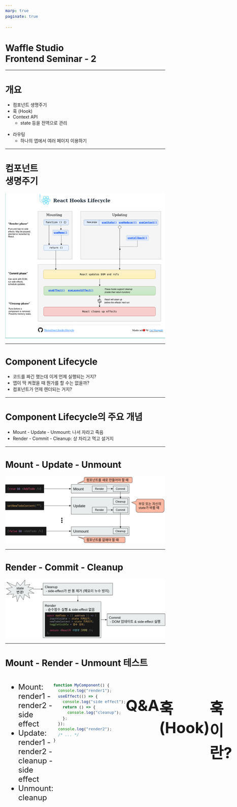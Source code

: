 ```yaml
---
marp: true
paginate: true

---
```

<!-- _class: lead -->

<style>
section {
  justify-content: flex-start;
}
section.lead {
  justify-content: center;
}
section.lead > h1 {
  font-size: 3rem;
}
ul {
  margin-bottom: 1rem;
}
</style>

# Waffle Studio<br>Frontend Seminar - 2

---

# 개요

- 컴포넌트 생명주기
- 훅 (Hook)
- Context API
  - state 등을 전역으로 관리
- 라우팅
  - 하나의 앱에서 여러 페이지 이용하기

---

<!-- _class: lead -->

# 컴포넌트<br>생명주기

![bg right fit](img/lifecycle.png)

---

# Component Lifecycle

- 코드를 짜긴 했는데 이게 언제 실행되는 거지?
- 앱이 딱 켜졌을 때 뭔가를 할 수는 없을까?
- 컴포넌트가 언제 렌더되는 거지?

---

# Component Lifecycle의 주요 개념

- Mount - Update - Unmount: 나서 자라고 죽음
- Render - Commit - Cleanup: 상 차리고 먹고 설거지

---

# Mount - Update - Unmount

![](img/muu.png)

---

# Render - Commit - Cleanup

![](img/rcc.png)

---

# Mount - Render - Unmount 테스트

<div style=display:flex;font-size:1.5rem><div style=flex:1>

- Mount:
  render1 - render2 - side effect
- Update:
  render1 - render2 - cleanup - side effect
- Unmount:
  cleanup

</div><div style=flex:1>

```js
function MyComponent() {
  console.log("render1");
  useEffect(() => {
    console.log("side effect");
    return () => { 
      console.log("cleanup");
    };
  });
  console.log("render2");
  /* ... */
}
```

</div>

---

# Q&A

---

<!-- _class: lead -->

# 훅 (Hook)

![bg right fit](img/hook.png)

---

# 훅이란?

- “함수 컴포넌트에서 React state와 생명주기 기능(lifecycle features)을 ‘연동(hook into)’할 수 있게 해주는 함수”
- 평범한 함수에서 리액트 기능을 쓸 수 있는 마법

---

# 여러가지 훅

- useState
- useEffect
- useMemo
- useCallback
- ...

---

# useState(*initial*)

- 컴포넌트의 state를 선언하는 훅

- *initial*: state의 초기값을 설정
  - 마운트할 때만 사용, 업데이트할 때는 무시된다
  - state의 초기값을 리턴하는 함수를 넣어주면 마운트할 때만 호출된다

- [*state*, *dispatcher*] 형태의 배열을 리턴

```js
const [value, setValue] = useState(0);
const [thing, setThing] = useState(() => new SomeComplexObject(...));
```

---

# useState(*initial*)

- *dispatcher*를 호출하여 상태 값을 변경할 수 있다
- 새로운 상태 값을 그대로,
- 또는 새로운 상태 값을 만들어내는 함수를 인자로 넣는다

```js
const [value, setValue] = useState(0);
setValue(value + 1);
setValue(v => v + 1);
```

- 함수를 상태로 사용할 때는 각별한 주의가 필요하다

```js
const [fun, setFun] = useState(() => (a, b) => a + b);
setFun(() => (a, b) => a + b);
// fun(2, 3) == 5
```

---

<style>section { font-size: 1.5rem; }</style>

# useEffect(*setup*, *deps*)

- 렌더링 과정에서는 실행할 수 없는 부작용(side effect)를 수행하는 훅
  - 예시: 백엔드 통신, 전역 이벤트 리스너 등록, ...
- 리액트 바깥의 시스템과 내부의 state를 맞추기 위한 함수
- 렌더링할 때마다 commit phase에 실행됨
  - 의존성 배열(*deps*)로 최적화 가능

```js
function MyComponent() {
  useEffect(() => {
    const onMouseUp = (e) => { /* ... */ };
    window.addEventListener("mouseup", onMouseUp);
    return () => {
      window.removeEventListener("mouseup", onMouseUp);
    };
  });
  /* ... */
}
```

---

# 의존성 배열

- *setup* 함수 안에서 사용된 값을 모두 나열하는 배열
- 배열의 내용이 바뀌면 effect가 실행된다
- eslint 등 적절한 도구를 쓰면 IDE가 자동으로 채워준다

---

# useMemo(*calculate*, *deps*)

- 렌더될 때마다 너무 무거운 코드를 굳이 반복적으로 실행하게 될 때가 있다
- useMemo를 쓰면 렌더링마다 새로 값을 만들지 않고 이전에 기록된 값을 사용

```js
function App() {
  const fib = fibonacci(input);
  /* ... */
}
```
```js
function App() {
  const fib = useMemo(() => fibonacci(input), [input]);
  /* ... */
}
```

---

# useCallback(*func*, *deps*)

- 의존성 배열에 함수가 들어가면, 렌더링할 때마다 함수가 새로 생성되어 의도한 최적화가 이루어지지 못함
- useCallback을 통해 해결

---

# useMemo와 useCallback이 언제 필요할까?

- 렌더링이 너무 오래 & 자주 실행되는 경우
  - 예를 들면, 10,000개의 컴포넌트가 매번 렌더링될 때?
  - 일단 최적화 없이 짜놓고, 너무 느리다 싶으면 최적화하면 된다

---

# useRef(*initial*)

- 리액트가 생성한 DOM 요소를 직접 건드려야 할 때 사용
  - useRef가 리턴한 값을 `ref` props로 넣어준다
- 가끔 불변성을 깨고 싶을 때도 쓸 수 있다
  - 많은 경우에는 useState를 쓰면서 불변성을 유지하는 방법을 찾는 게 좋다

```ts
const inputRef = useRef<HTMLInputElement | null>(null);
return <form>
  <input ref={inputRef} />
  <button onClick={() => inputRef.current?.focus()}>
    focus
  </button>
</form>
```

---

# 기타 Hook

- React 내장 훅
- useRef
- useReducer
- 라이브러리가 제공하는 훅
  - useLocation
  - useRouteMatch
  - useParams
- 커스텀 훅
  - 나중에 다뤄볼게요

---

# [훅의 규칙](https://react.dev/warnings/invalid-hook-call-warning)

- 훅을 반복문, 조건문, 중첩 함수 안에서 호출하면 안 된다.
- 컴포넌트 함수(또는 커스텀 훅)의 가장 바깥쪽 블록에서, 리턴 이전에만 호출한다.

  - ✅ Call them at the top level in the body of a function component.
  - ✅ Call them at the top level in the body of a custom Hook.
  - 🔴 Do not call Hooks inside conditions or loops.
  - 🔴 Do not call Hooks after a conditional return statement.
  - 🔴 Do not call Hooks in event handlers.
  - 🔴 Do not call Hooks in class components.
  - 🔴 Do not call Hooks inside functions passed to useMemo, useReducer, or useEffect.


---

# Q&A

---

<!-- _class: lead -->

# Context API

![bg right fit](img/context.png)

---

# Props Drilling

<div style=display:flex><div style=flex:1>

지금까지는...
- props 사용
- 자식 component → 손자 component → …
- 부모 rerender → 자식도 전부 rerender

</div>

![](img/drill.png)

</div>

---

# 앱이 작으면 문제 없지만, 앱이 크다면?

props drilling을 하지 않기 위한 + 성능 개선을 위한 몸부림

![](img/momburim.png)

---

# Props Drilling을 하지 않기 위한 몸부림

- Context API
  - 리액트에서 공식적으로 지원하는 **전역 값 관리 도구**

- Redux
  - 그동안 `React = React + Redux` 라고 생각되었을 정도로 “모두가” 사용하던 **상태 관리 라이브러리**
  - 요즘은 여러 가지 불편과 좋은 대체재들로 인해 이전보단 인기가 식었음 (“다 쓰는” → “거의 다 쓰는")
  - 그래도 여전히 취업을 고려하거나 상태가 복잡한 앱을 짜고 싶다면 반드시 공부해야 하는 라이브러리

- Recoil
- MobX

---

# Context API

- useState + useContext 조합
  - 전역에서 쓸 값 + 값을 바꿀 함수
  - 이렇게 해서 전역 상태 관리할 때 Context를 사용할 수 있다
- 물론 단순히 props drilling 하기 싫을 때도 Context API를 쓸 수 있다

---

# Context에서 값을 가져오는 useContext

- useContext(*Context*)
  - 중간 component는 건너뛰고, 하위 컴포넌트들에게 전역으로 값 전달
  - createContext(*placeholder*)
  - <*Context*.Provider value={*value*}>

---

![](img/example.png)

---

# Context API 사용법

```ts
import { createContext, useContext } from "react";

const CounterContext = createContext<number | null>(null);

function Child() {
 const count = useContext(CounterContext);

 return <h1>Count: {count}</h1>;
}

function App() {
 return (
   <CounterContext.Provider value={1}>
     <Child />
   </CounterContext.Provider>
 );
}

export default App;
```

---

<style>pre{font-size:0.9rem}</style>

# Context + 상태관리 예제

```ts
import { createContext, useCallback, useContext, useState } from "react";

type Counter = {
  count: number;
  increase: () => void;
};

const CounterContext = createContext<Counter | null>(null);

function Child() {
 const { count, increase } = useContext(CounterContext);
 return <button onClick={() => increase()}>Count: {count}</button>;
}

function App() {
 const [count, setCount] = useState(1);
 const increase = useCallback(() => setCount((x) => x + 1), []);
 return (
   <CounterContext.Provider
     value={{
       count,
       increase,
     }}
   >
     <Child />
   </CounterContext.Provider>
 );
}

export default App;
```

---

# Context + 상태관리의 일반적 형태

- context/CounterContext.tsx
```ts
import { createContext, useCallback, useContext, useState, ReactNode } from "react";

const initialState = {
};

const CounterContext = createContext({
 count: 1,
 increment: (): number => { throw new Error("CounterContext not found"); },
});

export function CounterProvider({ children }: { children: ReactNode }) {
 const [count, setCount] = useState(1);
 const increment = useCallback(() => setCount((x) => x + 1), []);
 return (
   <CounterContext.Provider
     value={{
       count,
       increment,
     }}
   >
     {children}
   </CounterContext.Provider>
 );
}

export const useCounterContext = () => useContext(CounterContext);
```

---

# Context + 상태관리의 일반적 형태

- index.tsx
```ts
const root = ReactDOM.createRoot(
    document.getElementById("root")
);
root.render(
 <React.StrictMode>
   <CounterProvider>
     <App />
   </CounterProvider>
 </React.StrictMode>
);
```

- components/Child.tsx
```ts
export default function Child() {
  const { count, increment } = useCounterContext();
  return (
    <button onClick={increment}>
      Count: {count}
    </button>
  );
}
```

---

# 번외: children?

- JSX에서 자식으로 넣어주는 값
- 단일한 아무 값, 또는 배열

<div style=display:flex><div style=flex:1>

```ts
function Child({ children }: { children: ReactNode }) {
  console.log(children);
  return <h1>{children}</h1>;
}

function App() {
  const name = "world";
  return <Child>Hello, {name}!</Child>;
}

export default App;
```

</div>

![](img/child.png)

</div>

---

# Context API와 상태관리

- 상태관리에 필수인가?
  - 규모가 아주 작다면 그냥 useState로 쓰는 게 편할 수도 있음 (가령 지난번 todo list 나 루키 코테 사이트 정도)
  - 애초에 상태관리 도구가 아님: “값을 전역으로 사용할 수 있으니” 상태를 넣어서 상태에 전역 접근하는 것 뿐
- 규모가 작지 않다면 상태관리에 Context를 사용해도 좋을 것
- 규모가 커지면 성능 및 유지보수 이슈 때문에 상태 관리 라이브러리를 사용해야 한다

---

# Redux

- 난이도 문제로 이 세미나에서 다루지는 않지만 (아마) 그럼에도 너무너무너무 중요한 라이브러리
- action + dispatch + reducer로 거대한 상태를 깔끔하게 관리하게 해줌
- Context API에 비해 성능도 우수하고 기능도 많음
- 프로그래머 승격 후 공부 우선순위 1순위
- 리덕스 쓸줄 모르면 취업 못하는 수준

---

# Q&A

---

<!-- _class: lead -->

# 라우팅

---

# 라우팅 (참고: [MDN](https://developer.mozilla.org/en-US/docs/Learn/Common_questions/What_is_a_URL))

![](img/url.png)

어떤 주소에 어떤 UI를?
클라이언트 또는 서버가 담당

---

# MPA

- Multi-Page App
- URL path가 바뀌면
  - 서버에서 새로운 HTML 문서를 만들어서 보내준다
- 서버가 라우팅 담당
- 예시: MDN

![bg right fit](img/mpa.png)

---

# SPA

- Single Page App
- URL path가 바뀌면
  - Fetch 등 자바스크립트를 통해 서버에 데이터 요청
  - 데이터가 오면 자바스크립트로 새로 문서를 그린다
- 클라이언트가 라우팅 담당
- 초기 렌더가 느림
- 대신 페이지 전환이 빠른 편
- 예시: 리크루팅 사이트

![bg right fit](img/spa.png)

---

# MPA vs SPA

<div style=display:flex><div style=flex:1>

- MPA
  - 전통적인 방식
  - 페이지 렌더가 빠르다는 장점
  - 하지만 서버가 힘들다는 단점
  - SSR 방식: 서버에서 페이지 생성
  - 최근 SSR을 하고 싶어서 다시 부흥하는 분위기
    - 리액트 + MPA  :  Next.js 등

</div><div style=flex:1>

- SPA
  - 모바일 시장과 함께 부흥
  - 페이지 초기 렌더가 느리다는 단점
  - 하지만 한번 렌더되고 나서는 빠르고, 서버도 덜 고생함
  - CSR 방식: 브라우저가 페이지 생성
  - 최근 CSR의 단점으로 MPA 방식에 밀리는 분위기
  - ~~Create-React-App~~, create-vite-app react-ts

</div></div>

---

# React-Router

- 리액트의 대표적인 라우팅 라이브러리
- yarn add react-router-dom
- npm install react-router-dom

## 번외: 패키지 관리

- npm, yarn
  자바스크립트 패키지 관리 툴
- package.json
  현재 자바스크립트 프로젝트의 패키지 목록 등
- yarn add, npm install
  현재 프로젝트에 패키지 추가

---

# createBrowserRouter(*routes*)

- react-dom 외에도 React Native, SSR 등 여러 형태로 라우팅이 가능한 라이브러리
- SPA로 만들 때는 브라우저 라우터를 쓴다
- *routes*: 각 URL에 어떤 컴포넌트를 보여줄지 설정하는 베열
  - path: URL의 형태를 나타내는 문자열
  - element: 보여줄 JSX
  - children: 하위 URL에 보여줄 라우트를 설정할 수 있다. (선택)

---

# 예시

```ts
const router = createBrowserRouter([
  {
    path: "about",
    element: <About />
  },
  {
    path: "posts",
    element: <PostListPage />
    children: [
      {
        path: ":postId",
        element: <PostViewPage />
      },
      {
        path: ":postId/edit",
        element: <PostEditPage />
      }
    ]
  },
  {
    path: "*",
    element: <Navigate to="posts">
  }
]);
```
---

# &lt;RouterProvider router={*router*} />

- 실제 라우팅을 하기 위한 진입점
- index.tsx에 `<App />` 대신 라우터를 넣어준다

```ts
ReactDOM.createRoot(document.getElementById("root")!).render(
  <React.StrictMode>
    <RouterProvider router={router} />
  </React.StrictMode>
);
```

---

# &lt;Navigate to={*url*} />

- 리다이렉트를 위한 컴포넌트
- 라우트에서 element로 넣어주면 fallback url을 만들 수 있다

---

# &lt;Link to={*url*} />

- 내부 페이지 링크를 만드는 컴포넌트
- `a` 태그로 렌더링 된다
- 일반적인 링크와 달리 새로고침이 일어나지 않는다
- 외부 URL로 연결할 때는 여전히 `a`를 사용한다

```ts
<Link to="/posts">글 목록</Link>
<a href="https://github.com">깃허브</a>
```

---

# useParams()

- URL의 path에서 동적인 부분의 값을 받아온다
- 예시: github.com/**joongwon** vs github.com/**woohm402**
  - React Router에서는 `/:user`와 같이 나타낸다
  - 해당 파라미터는 아래와 같이 받아오게 된다
  - 타입이 `string | undefined`로 잡히니 주의
```ts
const { user } = useParams();
```

---

# useSearchParams()

- URL의 쿼리 부분을 받아온다
- 예시: www.google.com/search**?channel=fs&client=ubuntu-sn&q=asdf**
- `useState()`와 같이 퀴리 값과 쿼리를 바꾸는 함수의 배열을 리턴한다.
- 역시 타입이 `string | undefined`로 잡힌다
```ts
const [searchParams, setSearchParams] = useSearchParams();
const q = searchParams.get("q"); // "asdf"
```

---

# useNavigate()

- 이벤트 핸들러 등의 콜백에서 URL을 바꾸는 함수를 리턴한다
- URL을 문자열로 넣어 특정 페이지로 이동하거나
- `-1` 값을 넣어 뒤로 가기도 가능하다

```
const navigate = useNavigate();
<button onClick={() => navigate(`/posts/${postId}`)}>포스트</button>
```

---

# Q&A

---

# 과제

- 준비중입니다ㅠ
- 내일까지 올리도록 하겠습니다
